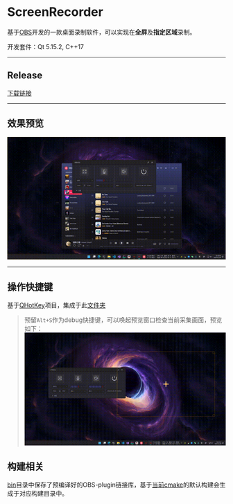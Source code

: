 # ScreenRecorder 

基于[OBS](https://github.com/obsproject/obs-studio)开发的一款桌面录制软件，可以实现在**全屏**及**指定区域**录制。

开发套件：Qt 5.15.2, C++17 

---

## Release
[下载链接](https://github.com/Type3limit/ScreenRecorder/releases)

---
## 效果预览

![效果预览](./screenShot/preview.gif)

---
## 操作快捷键

基于[QHotKey](https://github.com/Skycoder42/QHotkey)项目，集成于此[文件夹](./helper)

>预留```Alt+S```作为debug快捷键，可以唤起预览窗口检查当前采集画面，预览如下：
![debugwindow](./screenShot/debugwindow.gif)


## 构建相关

[bin](./bin)目录中保存了预编译好的OBS-plugin链接库，基于[当前cmake](./CMakeLists.txt)的默认构建会生成于对应构建目录中。